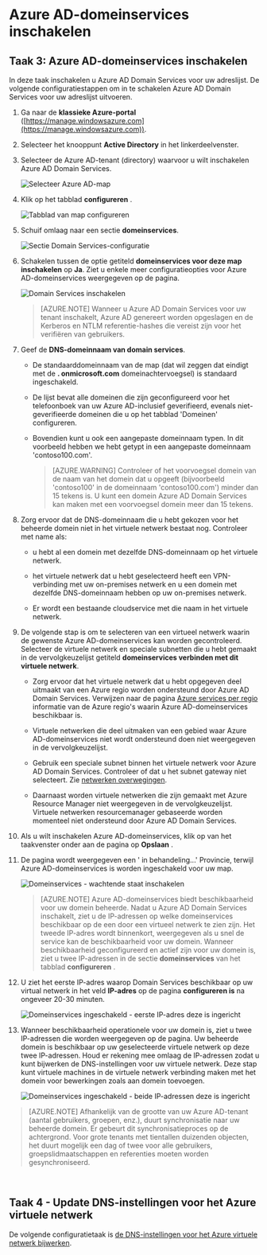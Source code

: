 <properties
    pageTitle="Azure AD-domeinservices: Azure AD-domeinservices inschakelen | Microsoft Azure"
    description="Aan de slag met Azure Active Directory Domain Services"
    services="active-directory-ds"
    documentationCenter=""
    authors="mahesh-unnikrishnan"
    manager="stevenpo"
    editor="curtand"/>

<tags
    ms.service="active-directory-ds"
    ms.workload="identity"
    ms.tgt_pltfrm="na"
    ms.devlang="na"
    ms.topic="get-started-article"
    ms.date="10/19/2016"
    ms.author="maheshu"/>

# <a name="enable-azure-ad-domain-services"></a>Azure AD-domeinservices inschakelen

## <a name="task-3-enable-azure-ad-domain-services"></a>Taak 3: Azure AD-domeinservices inschakelen
In deze taak inschakelen u Azure AD Domain Services voor uw adreslijst. De volgende configuratiestappen om in te schakelen Azure AD Domain Services voor uw adreslijst uitvoeren.

1. Ga naar de **klassieke Azure-portal** ([https://manage.windowsazure.com](https://manage.windowsazure.com)).

2. Selecteer het knooppunt **Active Directory** in het linkerdeelvenster.

3. Selecteer de Azure AD-tenant (directory) waarvoor u wilt inschakelen Azure AD Domain Services.

    ![Selecteer Azure AD-map](./media/active-directory-domain-services-getting-started/select-aad-directory.png)

4. Klik op het tabblad **configureren** .

    ![Tabblad van map configureren](./media/active-directory-domain-services-getting-started/configure-tab.png)

5. Schuif omlaag naar een sectie **domeinservices**.

    ![Sectie Domain Services-configuratie](./media/active-directory-domain-services-getting-started/domain-services-configuration.png)

6. Schakelen tussen de optie getiteld **domeinservices voor deze map inschakelen** op **Ja**. Ziet u enkele meer configuratieopties voor Azure AD-domeinservices weergegeven op de pagina.

    ![Domain Services inschakelen](./media/active-directory-domain-services-getting-started/enable-domain-services.png)

    > [AZURE.NOTE] Wanneer u Azure AD Domain Services voor uw tenant inschakelt, Azure AD genereert worden opgeslagen en de Kerberos en NTLM referentie-hashes die vereist zijn voor het verifiëren van gebruikers.

7. Geef de **DNS-domeinnaam van domain services**.

   - De standaarddomeinnaam van de map (dat wil zeggen dat eindigt met de **. onmicrosoft.com** domeinachtervoegsel) is standaard ingeschakeld.

   - De lijst bevat alle domeinen die zijn geconfigureerd voor het telefoonboek van uw Azure AD-inclusief geverifieerd, evenals niet-geverifieerde domeinen die u op het tabblad 'Domeinen' configureren.

   - Bovendien kunt u ook een aangepaste domeinnaam typen. In dit voorbeeld hebben we hebt getypt in een aangepaste domeinnaam 'contoso100.com'.

     > [AZURE.WARNING] Controleer of het voorvoegsel domein van de naam van het domein dat u opgeeft (bijvoorbeeld 'contoso100' in de domeinnaam 'contoso100.com') minder dan 15 tekens is. U kunt een domein Azure AD Domain Services kan maken met een voorvoegsel domein meer dan 15 tekens.

8. Zorg ervoor dat de DNS-domeinnaam die u hebt gekozen voor het beheerde domein niet in het virtuele netwerk bestaat nog. Controleer met name als:

   - u hebt al een domein met dezelfde DNS-domeinnaam op het virtuele netwerk.

   - het virtuele netwerk dat u hebt geselecteerd heeft een VPN-verbinding met uw on-premises netwerk en u een domein met dezelfde DNS-domeinnaam hebben op uw on-premises netwerk.

   - Er wordt een bestaande cloudservice met die naam in het virtuele netwerk.

9. De volgende stap is om te selecteren van een virtueel netwerk waarin de gewenste Azure AD-domeinservices kan worden gecontroleerd. Selecteer de virtuele netwerk en speciale subnetten die u hebt gemaakt in de vervolgkeuzelijst getiteld **domeinservices verbinden met dit virtuele netwerk**.

   - Zorg ervoor dat het virtuele netwerk dat u hebt opgegeven deel uitmaakt van een Azure regio worden ondersteund door Azure AD Domain Services. Verwijzen naar de pagina [Azure services per regio](https://azure.microsoft.com/regions/#services/) informatie van de Azure regio's waarin Azure AD-domeinservices beschikbaar is.

   - Virtuele netwerken die deel uitmaken van een gebied waar Azure AD-domeinservices niet wordt ondersteund doen niet weergegeven in de vervolgkeuzelijst.
   
   - Gebruik een speciale subnet binnen het virtuele netwerk voor Azure AD Domain Services. Controleer of dat u het subnet gateway niet selecteert. Zie [netwerken overwegingen](active-directory-ds-networking.md). 

   - Daarnaast worden virtuele netwerken die zijn gemaakt met Azure Resource Manager niet weergegeven in de vervolgkeuzelijst. Virtuele netwerken resourcemanager gebaseerde worden momenteel niet ondersteund door Azure AD Domain Services.

10. Als u wilt inschakelen Azure AD-domeinservices, klik op van het taakvenster onder aan de pagina op **Opslaan** .

11. De pagina wordt weergegeven een ' in behandeling...' Provincie, terwijl Azure AD-domeinservices is worden ingeschakeld voor uw map.

    ![Domeinservices - wachtende staat inschakelen](./media/active-directory-domain-services-getting-started/enable-domain-services-pendingstate.png)

    > [AZURE.NOTE] Azure AD-domeinservices biedt beschikbaarheid voor uw domein beheerde. Nadat u Azure AD Domain Services inschakelt, ziet u de IP-adressen op welke domeinservices beschikbaar op de een door een virtueel netwerk te zien zijn. Het tweede IP-adres wordt binnenkort, weergegeven als u snel de service kan de beschikbaarheid voor uw domein. Wanneer beschikbaarheid geconfigureerd en actief zijn voor uw domein is, ziet u twee IP-adressen in de sectie **domeinservices** van het tabblad **configureren** .

12. U ziet het eerste IP-adres waarop Domain Services beschikbaar op uw virtual netwerk in het veld **IP-adres** op de pagina **configureren is** na ongeveer 20-30 minuten.

    ![Domeinservices ingeschakeld - eerste IP-adres deze is ingericht](./media/active-directory-domain-services-getting-started/domain-services-enabled-firstdc-available.png)

13. Wanneer beschikbaarheid operationele voor uw domein is, ziet u twee IP-adressen die worden weergegeven op de pagina. Uw beheerde domein is beschikbaar op uw geselecteerde virtuele netwerk op deze twee IP-adressen. Houd er rekening mee omlaag de IP-adressen zodat u kunt bijwerken de DNS-instellingen voor uw virtuele netwerk. Deze stap kunt virtuele machines in de virtuele netwerk verbinding maken met het domein voor bewerkingen zoals aan domein toevoegen.

    ![Domeinservices ingeschakeld - beide IP-adressen deze is ingericht](./media/active-directory-domain-services-getting-started/domain-services-enabled-bothdcs-available.png)

> [AZURE.NOTE] Afhankelijk van de grootte van uw Azure AD-tenant (aantal gebruikers, groepen, enz.), duurt synchronisatie naar uw beheerde domein. Er gebeurt dit synchronisatieproces op de achtergrond. Voor grote tenants met tientallen duizenden objecten, het duurt mogelijk een dag of twee voor alle gebruikers, groepslidmaatschappen en referenties moeten worden gesynchroniseerd.

<br>

## <a name="task-4---update-dns-settings-for-the-azure-virtual-network"></a>Taak 4 - Update DNS-instellingen voor het Azure virtuele netwerk
De volgende configuratietaak is [de DNS-instellingen voor het Azure virtuele netwerk bijwerken](active-directory-ds-getting-started-dns.md).

